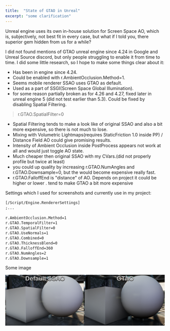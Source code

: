```yaml
---
title:  "State of GTAO in Unreal"
excerpt: "some clarification"
---
```


Unreal engine uses its own in-house solution for Screen Space AO, which is, subjectively, not best fit in every case, but what if I told you, there superior gem hidden from us for a while?

I did not found mentions of GTAO unreal engine since 4.24 in Google and Unreal Source discord, but only people struggling to enable it from time to time. I did some little research, so I hope to make some things clear about it:

* Has been in engine since 4.24.
* Could be enabled with r.AmbientOcclusion.Method=1.
* Seems mobile renderer SSAO uses GTAO as default.
* Used as a part of SSGI(Screen Space Global Illumination).
* for some reason partially broken as for 4.26 and 4.27, fixed later in unreal engine 5 (did not test earlier than 5.3). Could be fixed by disabling Spatial Filtering.
> r.GTAO.SpatialFilter=0
* Spatial Filtering tends to make a look like of original SSAO and also a bit more expensive, so there is not much to lose.
* Mixing with Volumetric Lightmaps(requires StaticFriction 1.0 inside PP) / Distance Field AO could give promising results.
* Intensity of Ambient Occlusion inside PostProcess appears not work at all and would just toggle AO state.
* Much cheaper then original SSAO with my CVars.(did not properly profile but twice at least)
* you could up quality by increasing r.GTAO.NumAngles and r.GTAO.Downsample=0, but the would become expensive really fast.
* r.GTAO.FalloffEnd is "distance" of AO. Depends on project it could be higher or lower . tend to make GTAO a bit more expensive

Settings which I used for screenshots and currently use in my project:

```
[/Script/Engine.RendererSettings]
;...

r.AmbientOcclusion.Method=1
r.GTAO.TemporalFilter=1
r.GTAO.SpatialFilter=0
r.GTAO.UseNormals=1
r.GTAO.Combined=0
r.GTAO.ThicknessBlend=0
r.GTAO.FalloffEnd=360
r.GTAO.NumAngles=2
r.GTAO.Downsample=1
```

Some image

![GTAOComparison](/assets/GTAOComparison.png)